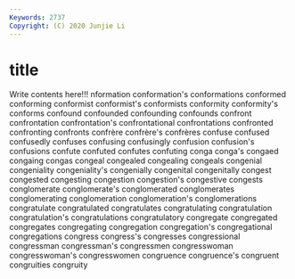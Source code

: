 ```yaml
---
Keywords: 2737
Copyright: (C) 2020 Junjie Li
---
```


# title

Write contents here!!!
nformation 
conformation's 
conformations 
conformed
conforming 
conformist 
conformist's 
conformists 
conformity 
conformity's 
conforms 
confound 
confounded 
confounding
confounds 
confront 
confrontation 
confrontation's 
confrontational 
confrontations 
confronted 
confronting 
confronts 
confrère
confrère's 
confrères 
confuse 
confused 
confusedly 
confuses 
confusing 
confusingly 
confusion 
confusion's
confusions 
confute 
confuted 
confutes 
confuting 
conga 
conga's 
congaed 
congaing 
congas
congeal 
congealed 
congealing 
congeals 
congenial 
congeniality 
congeniality's 
congenially 
congenital 
congenitally
congest 
congested 
congesting 
congestion 
congestion's 
congestive 
congests 
conglomerate 
conglomerate's 
conglomerated
conglomerates 
conglomerating 
conglomeration 
conglomeration's 
conglomerations 
congratulate 
congratulated 
congratulates 
congratulating 
congratulation
congratulation's 
congratulations 
congratulatory 
congregate 
congregated 
congregates 
congregating 
congregation 
congregation's 
congregational
congregations 
congress 
congress's 
congresses 
congressional 
congressman 
congressman's 
congressmen 
congresswoman 
congresswoman's
congresswomen 
congruence 
congruence's 
congruent 
congruities 
congruity 
